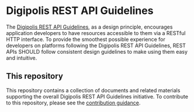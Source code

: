 # Digipolis REST API Guidelines
The [Digipolis REST API Guidelines](Guidelines.md), as a design principle, encourages application developers to have resources accessible to them via a RESTful HTTP interface. To provide the smoothest possible experience for developers on platforms following the Digipolis REST API Guidelines, REST APIs SHOULD follow consistent design guidelines to make using them easy and intuitive.

## This repository
This repository contains a collection of documents and related materials supporting the overall Digipolis REST API Guidelines initiative. To contribute to this repository, please see the [contribution guidance][contribution-guidance].

[contribution-guidance]: CONTRIBUTING.md
